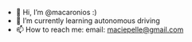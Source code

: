 - 👋 Hi, I’m @macaronios :)
- 🌱 I’m currently learning autonomous driving
- 📫 How to reach me: email: maciepelle@gmail.com

<!---
macaronios/macaronios is a ✨ special ✨ repository because its `README.md` (this file) appears on your GitHub profile.
You can click the Preview link to take a look at your changes.
--->
